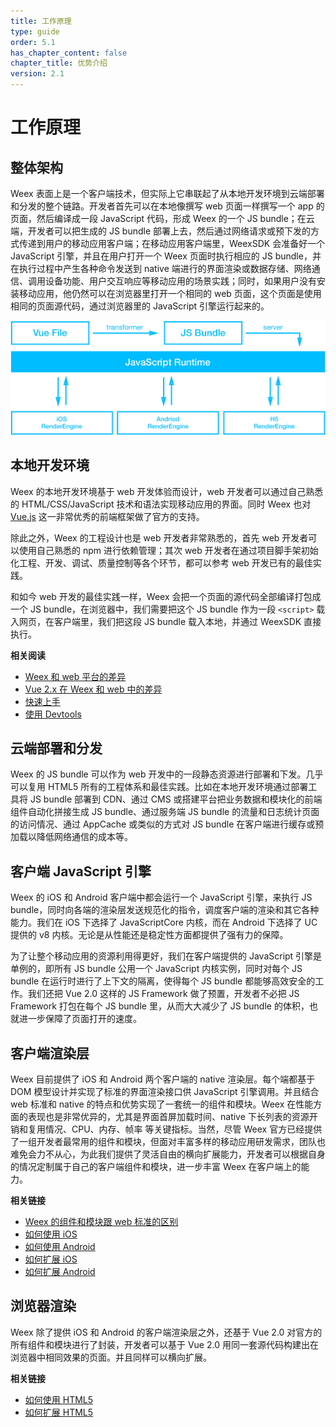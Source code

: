```yaml
---
title: 工作原理
type: guide
order: 5.1
has_chapter_content: false
chapter_title: 优势介绍
version: 2.1
---
```


# 工作原理

## 整体架构

Weex 表面上是一个客户端技术，但实际上它串联起了从本地开发环境到云端部署和分发的整个链路。开发者首先可以在本地像撰写 web 页面一样撰写一个 app 的页面，然后编译成一段 JavaScript 代码，形成 Weex 的一个 JS bundle；在云端，开发者可以把生成的 JS bundle 部署上去，然后通过网络请求或预下发的方式传递到用户的移动应用客户端；在移动应用客户端里，WeexSDK 会准备好一个 JavaScript 引擎，并且在用户打开一个 Weex 页面时执行相应的 JS bundle，并在执行过程中产生各种命令发送到 native 端进行的界面渲染或数据存储、网络通信、调用设备功能、用户交互响应等移动应用的场景实践；同时，如果用户没有安装移动应用，他仍然可以在浏览器里打开一个相同的 web 页面，这个页面是使用相同的页面源代码，通过浏览器里的 JavaScript 引擎运行起来的。

![How it works](../images/flow.png)

## 本地开发环境

Weex 的本地开发环境基于 web 开发体验而设计，web 开发者可以通过自己熟悉的 HTML/CSS/JavaScript 技术和语法实现移动应用的界面。同时 Weex 也对 [Vue.js](https://vuejs.org/) 这一非常优秀的前端框架做了官方的支持。

除此之外，Weex 的工程设计也是 web 开发者非常熟悉的，首先 web 开发者可以使用自己熟悉的 npm 进行依赖管理；其次 web 开发者在通过项目脚手架初始化工程、开发、调试、质量控制等各个环节，都可以参考 web 开发已有的最佳实践。

和如今 web 开发的最佳实践一样，Weex 会把一个页面的源代码全部编译打包成一个 JS bundle，在浏览器中，我们需要把这个 JS bundle 作为一段 `<script>` 载入网页，在客户端里，我们把这段 JS bundle 载入本地，并通过 WeexSDK 直接执行。

**相关阅读**

* [Weex 和 web 平台的差异](../../references/platform-difference.html)
* [Vue 2.x 在 Weex 和 web 中的差异](../../references/vue/difference-with-web.html)
* [快速上手](../index.html)
* [使用 Devtools](./devtools.html)

## 云端部署和分发

Weex 的 JS bundle 可以作为 web 开发中的一段静态资源进行部署和下发。几乎可以复用 HTML5 所有的工程体系和最佳实践。比如在本地开发环境通过部署工具将 JS bundle 部署到 CDN、通过 CMS 或搭建平台把业务数据和模块化的前端组件自动化拼接生成 JS bundle、通过服务端 JS bundle 的流量和日志统计页面的访问情况、通过 AppCache 或类似的方式对 JS bundle 在客户端进行缓存或预加载以降低网络通信的成本等。

## 客户端 JavaScript 引擎

Weex 的 iOS 和 Android 客户端中都会运行一个 JavaScript 引擎，来执行 JS bundle，同时向各端的渲染层发送规范化的指令，调度客户端的渲染和其它各种能力。我们在 iOS 下选择了 JavaScriptCore 内核，而在 Android 下选择了 UC 提供的 v8 内核。无论是从性能还是稳定性方面都提供了强有力的保障。

为了让整个移动应用的资源利用得更好，我们在客户端提供的 JavaScript 引擎是单例的，即所有 JS bundle 公用一个 JavaScript 内核实例，同时对每个 JS bundle 在运行时进行了上下文的隔离，使得每个 JS bundle 都能够高效安全的工作。我们还把 Vue 2.0 这样的 JS Framework 做了预置，开发者不必把 JS Framework 打包在每个 JS bundle 里，从而大大减少了 JS bundle 的体积，也就进一步保障了页面打开的速度。

## 客户端渲染层

Weex 目前提供了 iOS 和 Android 两个客户端的 native 渲染层。每个端都基于 DOM 模型设计并实现了标准的界面渲染接口供 JavaScript 引擎调用。并且结合 web 标准和 native 的特点和优势实现了一套统一的组件和模块。Weex 在性能方面的表现也是非常优异的，尤其是界面首屏加载时间、native 下长列表的资源开销和复用情况、CPU、内存、帧率 等关键指标。当然，尽管 Weex 官方已经提供了一组开发者最常用的组件和模块，但面对丰富多样的移动应用研发需求，团队也难免会力不从心，为此我们提供了灵活自由的横向扩展能力，开发者可以根据自身的情况定制属于自己的客户端组件和模块，进一步丰富 Weex 在客户端上的能力。

**相关链接**

* [Weex 的组件和模块跟 web 标准的区别](../../references/web-standards.html)
* [如何使用 iOS](../../references/ios-apis.html)
* [如何使用 Android](../../references/android-apis.html)
* [如何扩展 iOS](../../references/advanced/extend-to-ios.html)
* [如何扩展 Android](../../references/advanced/extend-to-android.html)

## 浏览器渲染

Weex 除了提供 iOS 和 Android 的客户端渲染层之外，还基于 Vue 2.0 对官方的所有组件和模块进行了封装，开发者可以基于 Vue 2.0 用同一套源代码构建出在浏览器中相同效果的页面。并且同样可以横向扩展。

**相关链接**

* [如何使用 HTML5](../../references/html5-apis.html)
* [如何扩展 HTML5](../../references/advanced/extend-to-html5.html)
